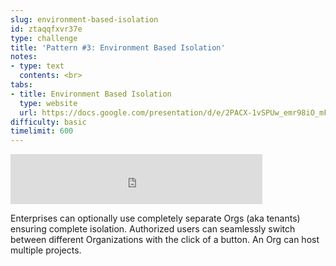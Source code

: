 ```yaml
---
slug: environment-based-isolation
id: ztaqqfxvr37e
type: challenge
title: 'Pattern #3: Environment Based Isolation'
notes:
- type: text
  contents: <br>
tabs:
- title: Environment Based Isolation
  type: website
  url: https://docs.google.com/presentation/d/e/2PACX-1vSPUw_emr98iO_mFGPTP6uaxs9kM-3Cc2pjSjjQcsSSLA_5jROyJmG-1F-FLUjl4Q/embed?start=false&loop=false&delayms=3000
difficulty: basic
timelimit: 600
---
```


<iframe style="position: relative; height: 80px; width: 80%;" src="https://drive.google.com/file/d/1Dxo3-UV8_z8ONd_ti2O8_tvZXJSKBv_I/preview" title="Mp3 player" frameborder="0" allow="accelerometer; autoplay; clipboard-write; encrypted-media; gyroscope; picture-in-picture" allowfullscreen></iframe>

Enterprises can optionally use completely separate Orgs (aka tenants) ensuring complete isolation. Authorized users can seamlessly switch between different Organizations with the click of a button. An Org can host multiple projects.
